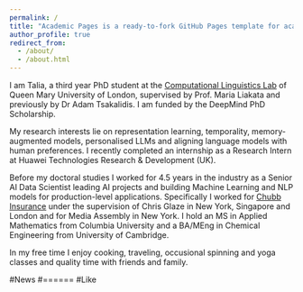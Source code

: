 ```yaml
---
permalink: /
title: "Academic Pages is a ready-to-fork GitHub Pages template for academic personal websites"
author_profile: true
redirect_from: 
  - /about/
  - /about.html
---
```


I am Talia, a third year PhD student at the [Computational Linguistics Lab](https://compling.eecs.qmul.ac.uk/) of Queen Mary University of London, supervised by Prof. Maria Liakata and previously by Dr Adam Tsakalidis. I am funded by the DeepMind PhD Scholarship.

My research interests lie on representation learning, temporality, memory-augmented models, personalised LLMs and aligning language models with human preferences. I recently completed an internship as a Research Intern at Huawei Technologies Research & Development (UK).

Before my doctoral studies I worked for 4.5 years in the industry as a Senior AI Data Scientist leading AI projects and building Machine Learning and NLP models for production-level applications. Specifically I worked for [Chubb Insurance](https://about.chubb.com/) under the supervision of Chris Glaze in New York, Singapore and London and for Media Assembly in New York. I hold an MS in Applied Mathematics from Columbia University and a BA/MEng in Chemical Engineering from University of Cambridge.

In my free time I enjoy cooking, traveling, occusional spinning and yoga classes and quality time with friends and family. 


#News
#======
#Like 
